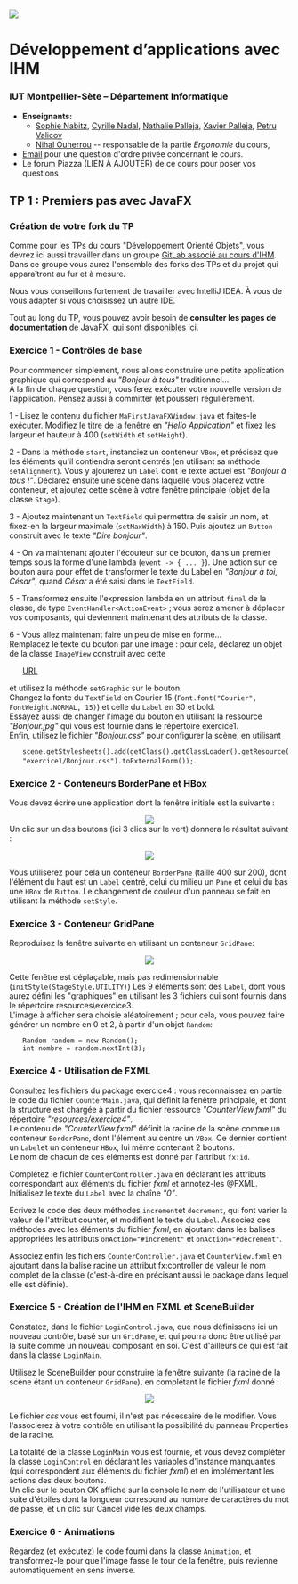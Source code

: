 # ![](ressources/logo.jpeg) 
# Développement d’applications avec IHM 

### IUT Montpellier-Sète – Département Informatique

* **Enseignants:**
  * [Sophie Nabitz](mailto:sophie.nabitz@univ-avignon.fr),
    [Cyrille Nadal](mailto:cyrille.nadal@umontpellier.fr),
    [Nathalie Palleja](mailto:nathalie.palleja@umontpellier.fr),
    [Xavier Palleja](mailto:xavier.palleja@umontpellier.fr),
    [Petru Valicov](mailto:petru.valicov@umontpellier.fr)
  * [Nihal Ouherrou](mailto:nihal.ouherrou@umontpellier.fr) -- responsable de la partie _Ergonomie_ du cours,
* [Email](mailto:sophie.nabitz@univ-avignon.fr) pour une question d'ordre privée concernant le cours.
* Le forum Piazza (LIEN À AJOUTER) de ce cours pour poser vos questions

## TP 1 : Premiers pas avec JavaFX

### Création de votre fork du TP

Comme pour les TPs du cours "Développement Orienté Objets", vous devrez ici aussi travailler dans un groupe [GitLab associé au cours d'IHM](https://gitlabinfo.iutmontp.univ-montp2.fr/ihm/). Dans ce groupe vous aurez l'ensemble des forks des TPs et du projet qui apparaîtront au fur et à mesure.

Nous vous conseillons fortement de travailler avec IntelliJ IDEA. À vous de vous adapter si vous choisissez un autre IDE.

Tout au long du TP, vous pouvez avoir besoin de **consulter les pages de documentation** de JavaFX, qui sont [disponibles ici](https://openjfx.io/javadoc/17/).

### Exercice 1 - Contrôles de base

Pour commencer simplement, nous allons construire une petite application graphique qui correspond au *"Bonjour à tous"* traditionnel...<br/>
A la fin de chaque question, vous ferez exécuter votre nouvelle version de l'application. Pensez aussi à committer (et pousser) régulièrement.

1 - Lisez le contenu du fichier `MaFirstJavaFXWindow.java` et faites-le exécuter. Modifiez le titre de la fenêtre en *"Hello Application"* et fixez les largeur et hauteur à 400 (`setWidth` et `setHeight`).

2 - Dans la méthode `start`, instanciez un conteneur `VBox`, et précisez que les éléments qu'il contiendra seront centrés (en utilisant sa méthode `setAlignment`). Vous y ajouterez un `Label` dont le texte actuel est *"Bonjour à tous !"*.
Déclarez ensuite une scène dans laquelle vous placerez votre conteneur, et ajoutez cette scène à votre fenêtre principale (objet de la classe `Stage`).

3 - Ajoutez maintenant un `TextField` qui permettra de saisir un nom, et fixez-en la largeur maximale (`setMaxWidth`) à 150. Puis ajoutez un `Button` construit avec le texte *"Dire bonjour"*.

4 - On va maintenant ajouter l'écouteur sur ce bouton, dans un premier temps sous la forme d'une lambda (```event -> { ... }```). Une action sur ce bouton aura pour effet de transformer le texte du Label en *"Bonjour à toi, César"*, quand *César* a été saisi dans le `TextField`.

5 - Transformez ensuite l'expression lambda en un attribut `final` de la classe, de type `EventHandler<ActionEvent>` ; vous serez amener à déplacer vos composants, qui deviennent maintenant des attributs de la classe.

6 - Vous allez maintenant faire un peu de mise en forme...<br/>
Remplacez le texte du bouton par une image : pour cela, déclarez un objet de la classe `ImageView` construit avec cette <ul>
 [URL](https://gitlabinfo.iutmontp.univ-montp2.fr/ihm/TP1/ressources/logo.jpeg) </ul>
et utilisez la méthode `setGraphic` sur le bouton.<br/>
Changez la fonte du `TextField` en Courier 15 (`Font.font("Courier", FontWeight.NORMAL, 15)`) et celle du `Label` en 30 et bold.<br/>
Essayez aussi de changer l'image du bouton en utilisant la ressource *"Bonjour.jpg"* qui vous est fournie dans le répertoire exercice1.<br/>
Enfin, utilisez le fichier *"Bonjour.css"* pour configurer la scène, en utilisant <ul> `scene.getStylesheets().add(getClass().getClassLoader().getResource("exercice1/Bonjour.css").toExternalForm());`.</ul>

### Exercice 2 - Conteneurs BorderPane et HBox

Vous devez écrire une application dont la fenêtre initiale est la suivante :<center>
![](ressources/Exo2First.png)</center>
Un clic sur un des boutons (ici 3 clics sur le vert) donnera le résultat suivant :<center>

![](ressources/Exo2Second.png)</center>
Vous utiliserez pour cela un conteneur `BorderPane` (taille 400 sur 200), dont l'élément du haut est un `Label` centré, celui du milieu un `Pane` et celui du bas une `HBox` de `Button`. Le changement de couleur d'un panneau se fait en utilisant la méthode `setStyle`.

### Exercice 3 - Conteneur GridPane

Reproduisez la fenêtre suivante en utilisant un conteneur `GridPane`:<center>

![](ressources/Exo3.png)</center>

Cette fenêtre est déplaçable, mais pas redimensionnable (`initStyle(StageStyle.UTILITY)`)
Les 9 éléments sont des `Label`, dont vous aurez défini les "graphiques" en utilisant les 3 fichiers qui sont fournis dans le répertoire resources\exercice3.<br/>L'image à afficher sera choisie aléatoirement ; pour cela, vous pouvez faire générer un nombre en 0 et 2, à partir d'un objet `Random`:<ul>
`Random random = new Random();`<br/>
`int nombre = random.nextInt(3);`</ul>

### Exercice 4 - Utilisation de FXML

Consultez les fichiers du package exercice4 : vous reconnaissez en partie le code du fichier `CounterMain.java`, qui définit la fenêtre principale, et dont la structure est chargée à partir du fichier ressource *"CounterView.fxml"* du répertoire *"resources/exercice4"*.<br/>
Le contenu de *"CounterView.fxml"* définit la racine de la scène comme un conteneur `BorderPane`, dont l'élément au centre un `VBox`. Ce dernier contient un `Label`et un conteneur `HBox`, lui même contenant 2 boutons.<br/>Le nom de chacun de ces éléments est donné par l'attribut `fx:id`.

Complétez le fichier `CounterController.java` en déclarant les attributs correspondant aux éléments du fichier *fxml* et annotez-les @FXML. Initialisez le texte du `Label` avec la chaîne *"0"*.

Ecrivez le code des deux méthodes `increment`et `decrement`, qui font varier la valeur de l'attribut counter, et modifient le texte du `Label`. Associez ces méthodes avec les éléments du fichier *fxml*, en ajoutant dans les balises appropriées les attributs `onAction="#increment"` et `onAction="#decrement"`.<br/>

Associez enfin les fichiers `CounterController.java` et `CounterView.fxml` en ajoutant dans la balise racine un attribut fx:controller de valeur le nom complet de la classe (c'est-à-dire en précisant aussi le package dans lequel elle est définie).

### Exercice 5 - Création de l'IHM en FXML et SceneBuilder

Constatez, dans le fichier `LoginControl.java`, que nous définissons ici un nouveau contrôle, basé sur un `GridPane`, et qui pourra donc être utilisé par la suite comme un nouveau composant en soi. C'est d'ailleurs ce qui est fait dans la classe `LoginMain`.

Utilisez le SceneBuilder pour construire la fenêtre suivante (la racine de la scène étant un conteneur `GridPane`), en complétant le fichier *fxml* donné :<center>

![](ressources/Exo5.png)</center>

Le fichier *css* vous est fourni, il n'est pas nécessaire de le modifier. Vous l'associerez à votre contrôle en utilisant la possibilité du panneau Properties de la racine. 

La totalité de la classe `LoginMain` vous est fournie, et vous devez compléter la classe `LoginControl` en déclarant les variables d'instance manquantes (qui correspondent aux éléments du fichier *fxml*) et en implémentant les actions des deux boutons.<br/>
Un clic sur le bouton OK affiche sur la console le nom de l'utilisateur et une suite d'étoiles dont la longueur correspond au nombre de caractères du mot de passe, et un clic sur Cancel vide les deux champs.

### Exercice 6 - Animations

Regardez (et exécutez) le code fourni dans la classe `Animation`, et transformez-le pour que l'image fasse le tour de la fenêtre, puis revienne automatiquement en sens inverse.
